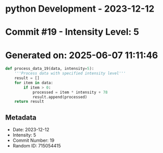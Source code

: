 ﻿# python Development - 2023-12-12
# Commit #19 - Intensity Level: 5
# Generated on: 2025-06-07 11:11:46
```python
def process_data_19(data, intensity=5):
    '''Process data with specified intensity level'''
    result = []
    for item in data:
        if item > 0:
            processed = item * intensity + 78
            result.append(processed)
    return result
```
## Metadata
- Date: 2023-12-12
- Intensity: 5
- Commit Number: 19
- Random ID: 715054415
